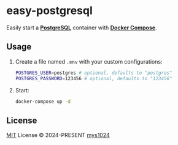 # easy-postgresql

Easily start a [**PostgreSQL**](https://www.postgresql.org/) container with [**Docker Compose**](https://docs.docker.com/compose/).

## Usage

1. Create a file named `.env` with your custom configurations:

    ```sh
    POSTGRES_USER=postgres # optional, defaults to "postgres"
    POSTGRES_PASSWORD=123456 # optional, defaults to "123456"
    ```

2. Start:

    ```sh
    docker-compose up -d
    ```

## License

[MIT](./LICENSE) License &copy; 2024-PRESENT [mys1024](https://github.com/mys1024)
